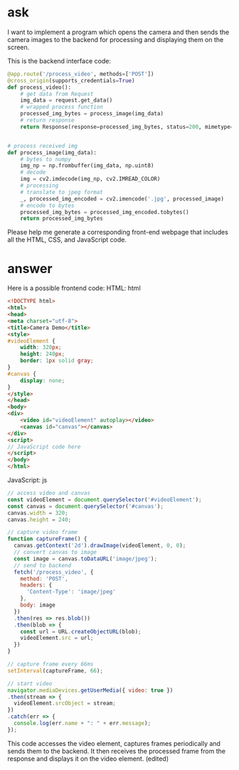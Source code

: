 # ask
I want to implement a program which opens the camera and then sends the camera images to the backend for processing and displaying them on the screen.

This is the backend interface code:
```python
@app.route('/process_video', methods=['POST'])
@cross_origin(supports_credentials=True)
def process_video():
    # get data from Request
    img_data = request.get_data()
    # wrapped process function
    processed_img_bytes = process_image(img_data)
    # return response
    return Response(response=processed_img_bytes, status=200, mimetype="image/jpeg")


# process received img
def process_image(img_data):
    # bytes to numpy
    img_np = np.frombuffer(img_data, np.uint8)
    # decode
    img = cv2.imdecode(img_np, cv2.IMREAD_COLOR)
    # processing
    # translate to jpeg format
    _, processed_img_encoded = cv2.imencode('.jpg', processed_image)
    # encode to bytes
    processed_img_bytes = processed_img_encoded.tobytes()
    return processed_img_bytes
```

Please help me generate a corresponding front-end webpage that includes all the HTML, CSS, and JavaScript code.

# answer
Here is a possible frontend code:
HTML:
html
```html
<!DOCTYPE html>
<html>
<head>
<meta charset="utf-8"> 
<title>Camera Demo</title>
<style>
#videoElement {
    width: 320px; 
    height: 240px; 
    border: 1px solid gray;
}
#canvas {
    display: none;
}
</style>
</head>
<body>
<div>
    <video id="videoElement" autoplay></video>
    <canvas id="canvas"></canvas>
</div>
<script>
// JavaScript code here 
</script>
</body>
</html>
```
JavaScript:
js
```js
// access video and canvas 
const videoElement = document.querySelector('#videoElement');
const canvas = document.querySelector('#canvas');
canvas.width = 320; 
canvas.height = 240;

// capture video frame 
function captureFrame() {
  canvas.getContext('2d').drawImage(videoElement, 0, 0);
  // convert canvas to image
  const image = canvas.toDataURL('image/jpeg'); 
  // send to backend
  fetch('/process_video', {
    method: 'POST',
    headers: {
      'Content-Type': 'image/jpeg'
    },
    body: image
  })
  .then(res => res.blob())
  .then(blob => {
    const url = URL.createObjectURL(blob);
    videoElement.src = url; 
  })
}

// capture frame every 66ms 
setInterval(captureFrame, 66);

// start video 
navigator.mediaDevices.getUserMedia({ video: true })
.then(stream => {
  videoElement.srcObject = stream;
}) 
.catch(err => {
  console.log(err.name + ": " + err.message);
});
```
This code accesses the video element, captures frames periodically and sends them to the backend. It then receives the processed frame from the response and displays it on the video element. (edited) 
